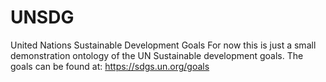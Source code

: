 # UNSDG
United Nations Sustainable Development Goals
For now this is just a small demonstration ontology of the UN Sustainable development goals. 
The goals can be found at: https://sdgs.un.org/goals 
